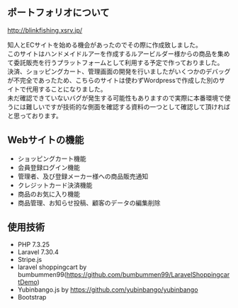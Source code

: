 

## ポートフォリオについて

http://blinkfishing.xsrv.jp/

知人とECサイトを始める機会があったのでその際に作成致しました。
<br>このサイトはハンドメイドルアーを作成するルアービルダー様からの商品を集めて委託販売を行うプラットフォームとして利用する予定で作っておりました。
<br>決済、ショッピングカート、管理画面の開発を行いましたがいくつかのデバッグが不完全であったため、こちらのサイトは使わずWordpressで作成した別のサイトで代用することになりました。
<br>未だ確認できていないバグが発生する可能性もありますので実際に本番環境で使うには難しいですが技術的な側面を確認する資料の一つとして確認して頂ければと思っております。

## Webサイトの機能

- ショッピングカート機能
- 会員登録ログイン機能
- 管理者、及び登録メーカー様への商品販売通知
- クレジットカード決済機能
- 商品のお気に入り機能
- 商品管理、お知らせ投稿、顧客のデータの編集削除


## 使用技術
- PHP 7.3.25
- Laravel 7.30.4
- Stripe.js
- laravel shoppingcart by bumbummen99(https://github.com/bumbummen99/LaravelShoppingcartDemo)
- Yubinbango.js by https://github.com/yubinbango/yubinbango
- Bootstrap

